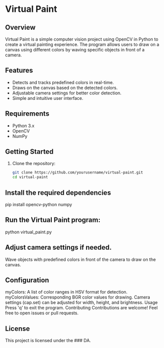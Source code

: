 # Virtual Paint

## Overview

Virtual Paint is a simple computer vision project using OpenCV in Python to create a virtual painting experience. The program allows users to draw on a canvas using different colors by waving specific objects in front of a camera.

## Features

- Detects and tracks predefined colors in real-time.
- Draws on the canvas based on the detected colors.
- Adjustable camera settings for better color detection.
- Simple and intuitive user interface.

## Requirements

- Python 3.x
- OpenCV
- NumPy

## Getting Started

1. Clone the repository:

   ```bash
   git clone https://github.com/yourusername/virtual-paint.git
   cd virtual-paint

## Install the required dependencies

pip install opencv-python numpy

## Run the Virtual Paint program:

python virtual_paint.py

## Adjust camera settings if needed.

Wave objects with predefined colors in front of the camera to draw on the canvas.

## Configuration
myColors: A list of color ranges in HSV format for detection.
myColorsValues: Corresponding BGR color values for drawing.
Camera settings (cap.set) can be adjusted for width, height, and brightness.
Usage
Press 'q' to exit the program.
Contributing
Contributions are welcome! Feel free to open issues or pull requests.

## License
This project is licensed under the ### DA.

